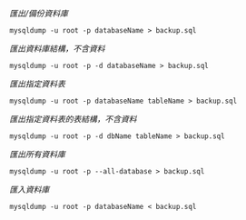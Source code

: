 *匯出/備份資料庫*
```
mysqldump -u root -p databaseName > backup.sql
```

*匯出資料庫結構，不含資料*
```
mysqldump -u root -p -d databaseName > backup.sql
```

*匯出指定資料表*
```
mysqldump -u root -p databaseName tableName > backup.sql
```

*匯出指定資料表的表結構，不含資料*
```
mysqldump -u root -p -d dbName tableName > backup.sql
```

*匯出所有資料庫*
```
mysqldump -u root -p --all-database > backup.sql
```

*匯入資料庫*
```
mysqldump -u root -p databaseName < backup.sql
```



